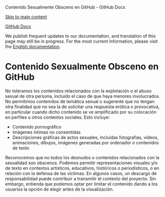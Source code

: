 Contenido Sexualmente Obsceno en GitHub - GitHub Docs

[Skip to main content](#main-content)

[](/es)[GitHub Docs](/es)

We publish frequent updates to our documentation, and translation of this page may still be in progress. For the most current information, please visit the [English documentation](/en).

Contenido Sexualmente Obsceno en GitHub
==========

No toleramos los contenidos relacionados con la explotación o el abuso sexual de otra persona, incluido el caso de que haya menores involucrados. No permitimos contenidos de temática sexual o sugerente que no tengan otra finalidad que no sea la de solicitar una respuesta erótica o provocativa, en particular cuando dicho contenido se ve amplificado por su colocación en perfiles u otros contextos sociales. Esto incluye:

* Contenido pornográfico
* Imágenes íntimas no consentidas
* Descripciones gráficas de actos sexuales, incluidas fotografías, vídeos, animaciones, dibujos, imágenes generadas por ordenador o contenidos de texto

Reconocemos que no todos los desnudos o contenidos relacionados con la sexualidad son obscenos. Podemos permitir representaciones visuales y/o de texto en contextos artísticos, educativos, históricos o periodísticos, o en relación con la defensa de las víctimas. En algunos casos, un descargo de responsabilidad puede contribuir a transmitir el contexto del proyecto. Sin embargo, entienda que podemos optar por limitar el contenido dando a los usuarios la opción de elegir antes de la visualización.
